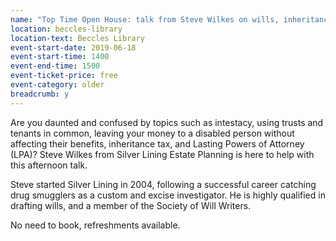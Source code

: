 ```yaml
---
name: "Top Time Open House: talk from Steve Wilkes on wills, inheritance tax and estate planning"
location: beccles-library
location-text: Beccles Library
event-start-date: 2019-06-18
event-start-time: 1400
event-end-time: 1500
event-ticket-price: free
event-category: older
breadcrumb: y
---
```


Are you daunted and confused by topics such as intestacy, using trusts and tenants in common, leaving your money to a disabled person without affecting their benefits, inheritance tax, and Lasting Powers of Attorney (LPA)? Steve Wilkes from Silver Lining Estate Planning is here to help with this afternoon talk.

Steve started Silver Lining in 2004, following a successful career catching drug smugglers as a custom and excise investigator. He is highly qualified in drafting wills, and a member of the Society of Will Writers.

No need to book, refreshments available.
